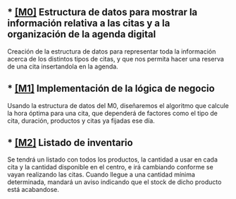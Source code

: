 ## * [[M0]](https://github.com/Davidmd00/iv-DMD/milestone/1)  Estructura de datos para mostrar la información relativa a las citas y a la organización de la agenda digital
Creación de la estructura de datos para representar toda la información acerca de los distintos tipos de citas, y que nos permita hacer una reserva de una cita insertandola en la agenda.

## * [[M1]](https://github.com/Davidmd00/iv-DMD/milestone/4)  Implementación de la lógica de negocio 
Usando la estructura de datos del M0, diseñaremos el algoritmo que calcule la hora óptima para una cita, que dependerá de factores como el tipo de cita, duración, productos y citas ya fijadas ese día.

## * [[M2]](https://github.com/Davidmd00/iv-DMD/milestone/3) Listado de inventario
Se tendrá un listado con todos los productos, la cantidad a usar en cada cita y la cantidad disponible en el centro, e irá cambiando conforme se vayan realizando las citas. Cuando llegue a una cantidad mínima determinada, mandará un aviso indicando que el stock de dicho producto está acabandose.
